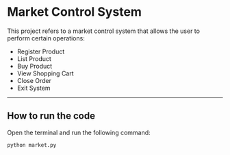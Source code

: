 # **Market Control System**

This project refers to a market control system that allows the user to perform certain operations:

* Register Product
* List Product
* Buy Product
* View Shopping Cart
* Close Order
* Exit System

---
## **How to run the code**

Open the terminal and run the following command:

```
python market.py
```